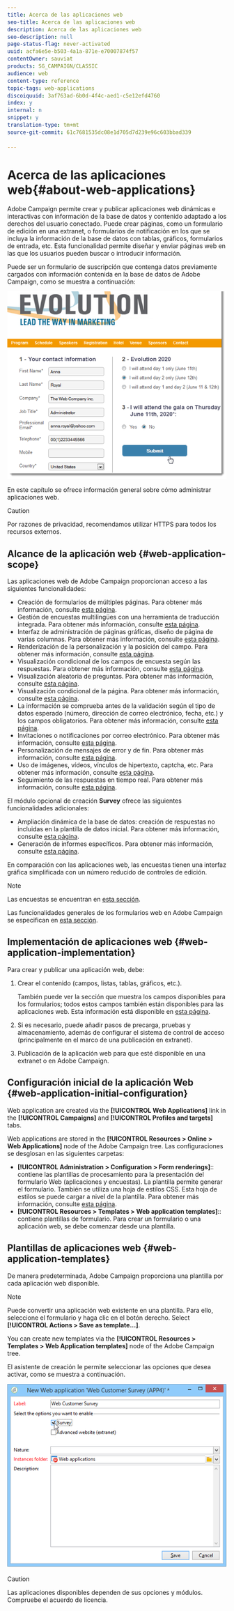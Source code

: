 ```yaml
---
title: Acerca de las aplicaciones web
seo-title: Acerca de las aplicaciones web
description: Acerca de las aplicaciones web
seo-description: null
page-status-flag: never-activated
uuid: acfa6e5e-b503-4a1a-871e-e70007874f57
contentOwner: sauviat
products: SG_CAMPAIGN/CLASSIC
audience: web
content-type: reference
topic-tags: web-applications
discoiquuid: 3af763ad-6b0d-4f4c-aed1-c5e12efd4760
index: y
internal: n
snippet: y
translation-type: tm+mt
source-git-commit: 61c7681535dc08e1d705d7d239e96c603bbad339

---
```



# Acerca de las aplicaciones web{#about-web-applications}

Adobe Campaign permite crear y publicar aplicaciones web dinámicas e interactivas con información de la base de datos y contenido adaptado a los derechos del usuario conectado. Puede crear páginas, como un formulario de edición en una extranet, o formularios de notificación en los que se incluya la información de la base de datos con tablas, gráficos, formularios de entrada, etc. Esta funcionalidad permite diseñar y enviar páginas web en las que los usuarios pueden buscar o introducir información.

Puede ser un formulario de suscripción que contenga datos previamente cargados con información contenida en la base de datos de Adobe Campaign, como se muestra a continuación:

![](assets/webapp_form_sample.png)

En este capítulo se ofrece información general sobre cómo administrar aplicaciones web.

>[!CAUTION]
>
>Por razones de privacidad, recomendamos utilizar HTTPS para todos los recursos externos.

## Alcance de la aplicación web {#web-application-scope}

Las aplicaciones web de Adobe Campaign proporcionan acceso a las siguientes funcionalidades:

* Creación de formularios de múltiples páginas. Para obtener más información, consulte [esta página](../../web/using/about-web-forms.md).
* Gestión de encuestas multilingües con una herramienta de traducción integrada. Para obtener más información, consulte [esta página](../../web/using/translating-a-web-application.md).
* Interfaz de administración de páginas gráficas, diseño de página de varias columnas. Para obtener más información, consulte [esta página](../../web/using/designing-a-web-application.md).
* Renderización de la personalización y la posición del campo. Para obtener más información, consulte [esta página](../../web/using/editing-content.md#adding-personalization-content).
* Visualización condicional de los campos de encuesta según las respuestas. Para obtener más información, consulte [esta página](../../web/using/form-rendering.md#defining-fields-conditional-display).
* Visualización aleatoria de preguntas. Para obtener más información, consulte [esta página](../../web/using/building-a-survey.md#adding-questions).
* Visualización condicional de la página. Para obtener más información, consulte [esta página](../../web/using/defining-web-forms-page-sequencing.md#conditional-page-display).
* La información se comprueba antes de la validación según el tipo de datos esperado (número, dirección de correo electrónico, fecha, etc.) y los campos obligatorios. Para obtener más información, consulte [esta página](../../web/using/form-rendering.md#defining-control-settings).
* Invitaciones o notificaciones por correo electrónico. Para obtener más información, consulte [esta página](../../web/using/publishing-a-web-form.md#delivering-a-form-via-email).
* Personalización de mensajes de error y de fin. Para obtener más información, consulte [esta página](../../web/using/defining-web-forms-properties.md#setting-up-an-error-page).
* Uso de imágenes, vídeos, vínculos de hipertexto, captcha, etc. Para obtener más información, consulte [esta página](../../web/using/editing-content.md).
* Seguimiento de las respuestas en tiempo real. Para obtener más información, consulte [esta página](../../web/using/publish--track-and-use-collected-data.md#response-tracking).

El módulo opcional de creación **Survey** ofrece las siguientes funcionalidades adicionales:

* Ampliación dinámica de la base de datos: creación de respuestas no incluidas en la plantilla de datos inicial. Para obtener más información, consulte [esta página](../../web/using/managing-answers.md#storing-collected-answers).
* Generación de informes específicos. Para obtener más información, consulte [esta página](../../web/using/publish--track-and-use-collected-data.md#reports-on-surveys).

En comparación con las aplicaciones web, las encuestas tienen una interfaz gráfica simplificada con un número reducido de controles de edición.

>[!NOTE]
>
>Las encuestas se encuentran en [esta sección](../../web/using/about-surveys.md).
>
>Las funcionalidades generales de los formularios web en Adobe Campaign se especifican en [esta sección](../../web/using/about-web-forms.md).

## Implementación de aplicaciones web {#web-application-implementation}

Para crear y publicar una aplicación web, debe:

1. Crear el contenido (campos, listas, tablas, gráficos, etc.).

   También puede ver la sección que muestra los campos disponibles para los formularios; todos estos campos también están disponibles para las aplicaciones web. Esta información está disponible en [esta página](../../web/using/adding-fields-to-a-web-form.md).

1. Si es necesario, puede añadir pasos de precarga, pruebas y almacenamiento, además de configurar el sistema de control de acceso (principalmente en el marco de una publicación en extranet).
1. Publicación de la aplicación web para que esté disponible en una extranet o en Adobe Campaign.

## Configuración inicial de la aplicación Web {#web-application-initial-configuration}

Web application are created via the **[!UICONTROL Web Applications]** link in the **[!UICONTROL Campaigns]** and **[!UICONTROL Profiles and targets]** tabs.

Web applications are stored in the **[!UICONTROL Resources > Online > Web Applications]** node of the Adobe Campaign tree. Las configuraciones se desglosan en las siguientes carpetas:

* **[!UICONTROL Administration > Configuration > Form renderings]**:: contiene las plantillas de procesamiento para la presentación del formulario Web (aplicaciones y encuestas). La plantilla permite generar el formulario. También se utiliza una hoja de estilos CSS. Esta hoja de estilos se puede cargar a nivel de la plantilla. Para obtener más información, consulte [esta página](../../web/using/form-rendering.md#selecting-the-form-rendering-template).
* **[!UICONTROL Resources > Templates > Web application templates]**:: contiene plantillas de formulario. Para crear un formulario o una aplicación web, se debe comenzar desde una plantilla.

## Plantillas de aplicaciones web {#web-application-templates}

De manera predeterminada, Adobe Campaign proporciona una plantilla por cada aplicación web disponible.

>[!NOTE]
>
>Puede convertir una aplicación web existente en una plantilla. Para ello, seleccione el formulario y haga clic en el botón derecho. Select **[!UICONTROL Actions > Save as template...]**.

You can create new templates via the **[!UICONTROL Resources > Templates > Web Application templates]** node of the Adobe Campaign tree.

El asistente de creación le permite seleccionar las opciones que desea activar, como se muestra a continuación.

![](assets/webapp_create_template.png)

>[!CAUTION]
>
>Las aplicaciones disponibles dependen de sus opciones y módulos. Compruebe el acuerdo de licencia.

